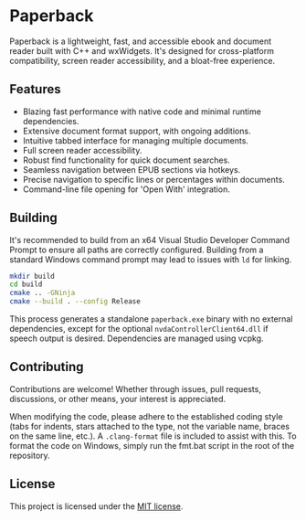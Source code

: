 # Paperback
Paperback is a lightweight, fast, and accessible ebook and document reader built with C++ and wxWidgets. It's designed for cross-platform compatibility, screen reader accessibility, and a bloat-free experience.

## Features
* Blazing fast performance with native code and minimal runtime dependencies.
* Extensive document format support, with ongoing additions.
* Intuitive tabbed interface for managing multiple documents.
* Full screen reader accessibility.
* Robust find functionality for quick document searches.
* Seamless navigation between EPUB sections via hotkeys.
* Precise navigation to specific lines or percentages within documents.
* Command-line file opening for 'Open With' integration.

## Building
It's recommended to build from an x64 Visual Studio Developer Command Prompt to ensure all paths are correctly configured. Building from a standard Windows command prompt may lead to issues with `ld` for linking.

```sh
mkdir build
cd build
cmake .. -GNinja
cmake --build . --config Release
```

This process generates a standalone `paperback.exe` binary with no external dependencies, except for the optional `nvdaControllerClient64.dll` if speech output is desired. Dependencies are managed using vcpkg.

## Contributing
Contributions are welcome! Whether through issues, pull requests, discussions, or other means, your interest is appreciated.

When modifying the code, please adhere to the established coding style (tabs for indents, stars attached to the type, not the variable name, braces on the same line, etc.). A `.clang-format` file is included to assist with this. To format the code on Windows, simply run the fmt.bat script in the root of the repository.

## License
This project is licensed under the [MIT license](LICENSE.md).
